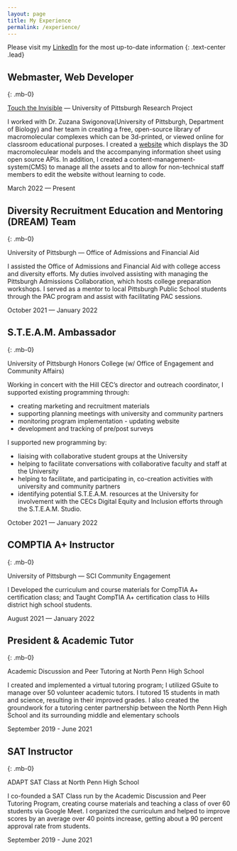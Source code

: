 ```yaml
---
layout: page 
title: My Experience
permalink: /experience/ 
---
```

Please visit my [LinkedIn](https://linkedin.com/in/kimshinwoo) for the most up-to-date information
{: .text-center .lead}

## Webmaster, Web Developer
{: .mb-0}
<div class="d-flex flex-column flex-md-row justify-content-between mb-3">
  <div class="flex-grow-1">
    <p class="subheading mb-1">
      <a href="https://touchtheinvisible.com">Touch the Invisible</a> — University of Pittsburgh Research Project
    </p>
    <p class="mb-0"> I worked with Dr. Zuzana Swigonova(University of Pittsburgh, Department of Biology) and her team in creating a free, open-source library of macromolecular complexes which can be 3d-printed, or viewed online for classroom educational purposes. I created a <a href="https://touchtheinvisible.com">website</a> which displays the 3D macromoleculear models and the accompanying information sheet using open source APIs. In addition, I created a content-management-system(CMS) to manage all the assets and to allow for non-technical staff members to edit the website without learning to code. </p>
  </div>
  <div class="flex-shrink-0">
    <span class="text-primary">March 2022 — Present</span>
  </div>
</div>

## Diversity Recruitment Education and Mentoring (DREAM) Team
{: .mb-0}
<div class="d-flex flex-column flex-md-row justify-content-between mb-3">
  <div class="flex-grow-1">
    <p class="subheading mb-1">University of Pittsburgh — Office of Admissions and Financial Aid</p>
    <p class="mb-0"> I assisted the Office of Admissions and Financial Aid with college access and diversity efforts. My duties involved assisting with managing the Pittsburgh Admissions Collaboration, which hosts college preparation workshops. I served as a mentor to local Pittsburgh Public School students through the PAC program and assist with facilitating PAC sessions. </p>
  </div>
  <div class="flex-shrink-0">
    <span class="text-primary">October 2021 — January 2022</span>
  </div>
</div>

## S.T.E.A.M. Ambassador
{: .mb-0}
<div class="d-flex flex-column flex-md-row justify-content-between mb-3">
  <div class="flex-grow-1">
    <div class="subheading mb-1">University of Pittsburgh Honors College (w/ Office of Engagement and Community Affairs)</div>
    <p class="mb-0"> Working in concert with the Hill CEC’s director and outreach coordinator, I supported existing programming through: </p>
    <ul class="mb-0">
      <li>creating marketing and recruitment materials</li>
      <li>supporting planning meetings with university and community partners</li>
      <li>monitoring program implementation - updating website</li>
      <li>development and tracking of pre/post surveys</li>
      </ul> I supported new programming by: <ul class="mb-0">
      <li>liaising with collaborative student groups at the University</li>
      <li>helping to facilitate conversations with collaborative faculty and staff at the University</li>
      <li>helping to facilitate, and participating in, co-creation activities with university and community partners</li>
      <li>identifying potential S.T.E.A.M. resources at the University for involvement with the CECs Digital Equity and Inclusion efforts through the S.T.E.A.M. Studio.</li>
    </ul>
  </div>
  <div class="flex-shrink-0">
    <span class="text-primary">October 2021 — January 2022</span>
  </div>
</div>

## COMPTIA A+ Instructor
{: .mb-0}
<div class="d-flex flex-column flex-md-row justify-content-between mb-3">
  <div class="flex-grow-1">
    <div class="subheading mb-1">University of Pittsburgh — SCI Community Engagement</div>
    <p>I Developed the curriculum and course materials for CompTIA A+ certification class; and Taught CompTIA A+ certification class to Hills district high school students.</p>
  </div>
  <div class="flex-shrink-0">
    <span class="text-primary">August 2021 — January 2022</span>
  </div>
</div>

## President & Academic Tutor
{: .mb-0}
<div class="d-flex flex-column flex-md-row justify-content-between mb-3">
  <div class="flex-grow-1">
    <div class="subheading mb-1">Academic Discussion and Peer Tutoring at North Penn High School</div>
    <p> I created and implemented a virtual tutoring program; I utilized GSuite to manage over 50 volunteer academic tutors. I tutored 15 students in math and science, resulting in their improved grades. I also created the groundwork for a tutoring center partnership between the North Penn High School and its surrounding middle and elementary schools </p>
  </div>
  <div class="flex-shrink-0">
    <span class="text-primary">September 2019 - June 2021</span>
  </div>
</div>

## SAT Instructor
{: .mb-0}
<div class="d-flex flex-column flex-md-row justify-content-between mb-5">
  <div class="flex-grow-1">
    <div class="subheading mb-1">ADAPT SAT Class at North Penn High School</div>
    <p>I co-founded a SAT Class run by the Academic Discussion and Peer Tutoring Program, creating course materials and teaching a class of over 60 students via Google Meet. I organized the curriculum and helped to improve scores by an average over 40 points increase, getting about a 90 percent approval rate from students. </p>
  </div>
  <div class="flex-shrink-0">
    <span class="text-primary">September 2019 - June 2021</span>
  </div>
</div>